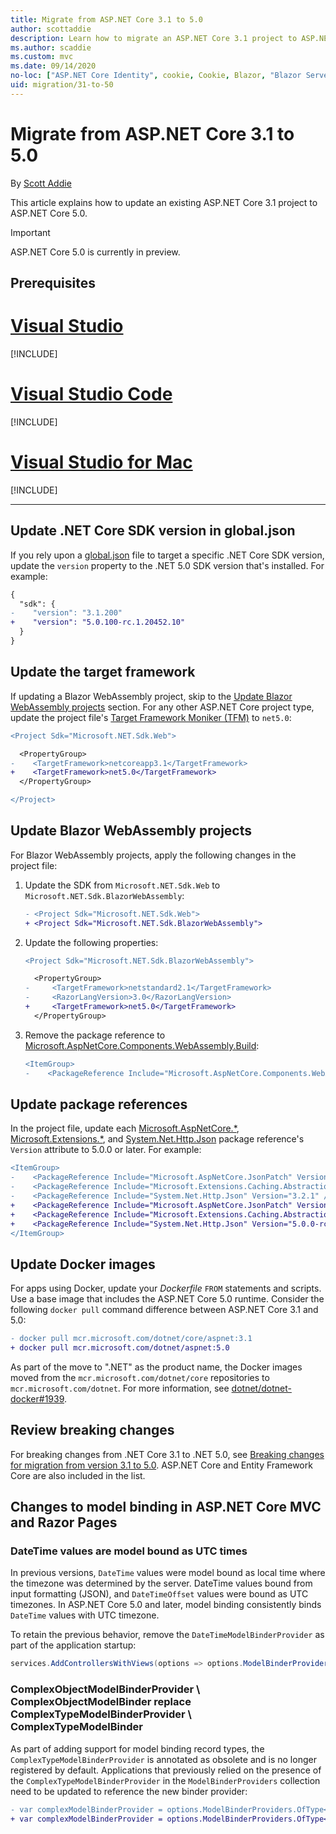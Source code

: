 ```yaml
---
title: Migrate from ASP.NET Core 3.1 to 5.0
author: scottaddie
description: Learn how to migrate an ASP.NET Core 3.1 project to ASP.NET Core 5.0.
ms.author: scaddie
ms.custom: mvc
ms.date: 09/14/2020
no-loc: ["ASP.NET Core Identity", cookie, Cookie, Blazor, "Blazor Server", "Blazor WebAssembly", "Identity", "Let's Encrypt", Razor, SignalR]
uid: migration/31-to-50
---
```

# Migrate from ASP.NET Core 3.1 to 5.0

By [Scott Addie](https://github.com/scottaddie)

This article explains how to update an existing ASP.NET Core 3.1 project to ASP.NET Core 5.0.

> [!IMPORTANT]
> ASP.NET Core 5.0 is currently in preview.

## Prerequisites

# [Visual Studio](#tab/visual-studio)

[!INCLUDE[](~/includes/net-core-prereqs-vs-5.0.md)]

# [Visual Studio Code](#tab/visual-studio-code)

[!INCLUDE[](~/includes/net-core-prereqs-vsc-5.0.md)]

# [Visual Studio for Mac](#tab/visual-studio-mac)

[!INCLUDE[](~/includes/net-core-prereqs-mac-5.0.md)]

---

## Update .NET Core SDK version in global.json

If you rely upon a [global.json](/dotnet/core/tools/global-json) file to target a specific .NET Core SDK version, update the `version` property to the .NET 5.0 SDK version that's installed. For example:

```diff
{
  "sdk": {
-    "version": "3.1.200"
+    "version": "5.0.100-rc.1.20452.10"
  }
}
```

## Update the target framework

If updating a Blazor WebAssembly project, skip to the [Update Blazor WebAssembly projects](#update-blazor-webassembly-projects) section. For any other ASP.NET Core project type, update the project file's [Target Framework Moniker (TFM)](/dotnet/standard/frameworks) to `net5.0`:

```diff
<Project Sdk="Microsoft.NET.Sdk.Web">

  <PropertyGroup>
-    <TargetFramework>netcoreapp3.1</TargetFramework>
+    <TargetFramework>net5.0</TargetFramework>
  </PropertyGroup>

</Project>
```

## Update Blazor WebAssembly projects

For Blazor WebAssembly projects, apply the following changes in the project file:

1. Update the SDK from `Microsoft.NET.Sdk.Web` to `Microsoft.NET.Sdk.BlazorWebAssembly`:

    ```diff
    - <Project Sdk="Microsoft.NET.Sdk.Web">
    + <Project Sdk="Microsoft.NET.Sdk.BlazorWebAssembly">
    ```

1. Update the following properties:

    ```diff
    <Project Sdk="Microsoft.NET.Sdk.BlazorWebAssembly">
    
      <PropertyGroup>
    -     <TargetFramework>netstandard2.1</TargetFramework>
    -     <RazorLangVersion>3.0</RazorLangVersion>
    +     <TargetFramework>net5.0</TargetFramework>
      </PropertyGroup>
    ```

1. Remove the package reference to [Microsoft.AspNetCore.Components.WebAssembly.Build](https://www.nuget.org/packages/Microsoft.AspNetCore.Components.WebAssembly.Build):

    ```diff
    <ItemGroup>
    -    <PackageReference Include="Microsoft.AspNetCore.Components.WebAssembly.Build" Version="3.2.1" PrivateAssets="all" />
    ```

## Update package references

In the project file, update each [Microsoft.AspNetCore.*](https://www.nuget.org/packages?q=Microsoft.AspNetCore.*), [Microsoft.Extensions.*](https://www.nuget.org/packages?q=Microsoft.Extensions.*), and [System.Net.Http.Json](https://www.nuget.org/packages/System.Net.Http.Json) package reference's `Version` attribute to 5.0.0 or later. For example:

```diff
<ItemGroup>
-    <PackageReference Include="Microsoft.AspNetCore.JsonPatch" Version="3.1.6" />
-    <PackageReference Include="Microsoft.Extensions.Caching.Abstractions" Version="3.1.6" />
-    <PackageReference Include="System.Net.Http.Json" Version="3.2.1" />
+    <PackageReference Include="Microsoft.AspNetCore.JsonPatch" Version="5.0.0-rc.1.*" />
+    <PackageReference Include="Microsoft.Extensions.Caching.Abstractions" Version="5.0.0-rc.1.*" />
+    <PackageReference Include="System.Net.Http.Json" Version="5.0.0-rc.1.*" />
</ItemGroup>
```

## Update Docker images

For apps using Docker, update your *Dockerfile* `FROM` statements and scripts. Use a base image that includes the ASP.NET Core 5.0 runtime. Consider the following `docker pull` command difference between ASP.NET Core 3.1 and 5.0:

```diff
- docker pull mcr.microsoft.com/dotnet/core/aspnet:3.1
+ docker pull mcr.microsoft.com/dotnet/aspnet:5.0
```

As part of the move to ".NET" as the product name, the Docker images moved from the `mcr.microsoft.com/dotnet/core` repositories to `mcr.microsoft.com/dotnet`. For more information, see [dotnet/dotnet-docker#1939](https://github.com/dotnet/dotnet-docker/issues/1939).

## Review breaking changes

For breaking changes from .NET Core 3.1 to .NET 5.0, see [Breaking changes for migration from version 3.1 to 5.0](/dotnet/core/compatibility/3.1-5.0). ASP.NET Core and Entity Framework Core are also included in the list.

## Changes to model binding in ASP.NET Core MVC and Razor Pages

### DateTime values are model bound as UTC times

In previous versions, `DateTime` values were model bound as local time where the timezone was determined by the server. DateTime values bound from input formatting (JSON), and `DateTimeOffset` values were bound as UTC timezones. In ASP.NET Core 5.0 and later, model binding consistently binds `DateTime` values with UTC timezone.

To retain the previous behavior, remove the `DateTimeModelBinderProvider` as part of the application startup:

```C#
services.AddControllersWithViews(options => options.ModelBinderProviders.RemoveType<DateTimeModelBinderProvider>());
```

### ComplexObjectModelBinderProvider \ ComplexObjectModelBinder replace ComplexTypeModelBinderProvider \ ComplexTypeModelBinder 

As part of adding support for model binding record types, the `ComplexTypeModelBinderProvider` is annotated as obsolete and is no longer registered by default. Applications that previously relied on the presence of the `ComplexTypeModelBinderProvider` in the `ModelBinderProviders` collection need to be updated to reference the new binder provider:

```diff
- var complexModelBinderProvider = options.ModelBinderProviders.OfType<ComplexTypeModelBinderProvider>();
+ var complexModelBinderProvider = options.ModelBinderProviders.OfType<ComplexObjectModelBinderProvider>();
```
